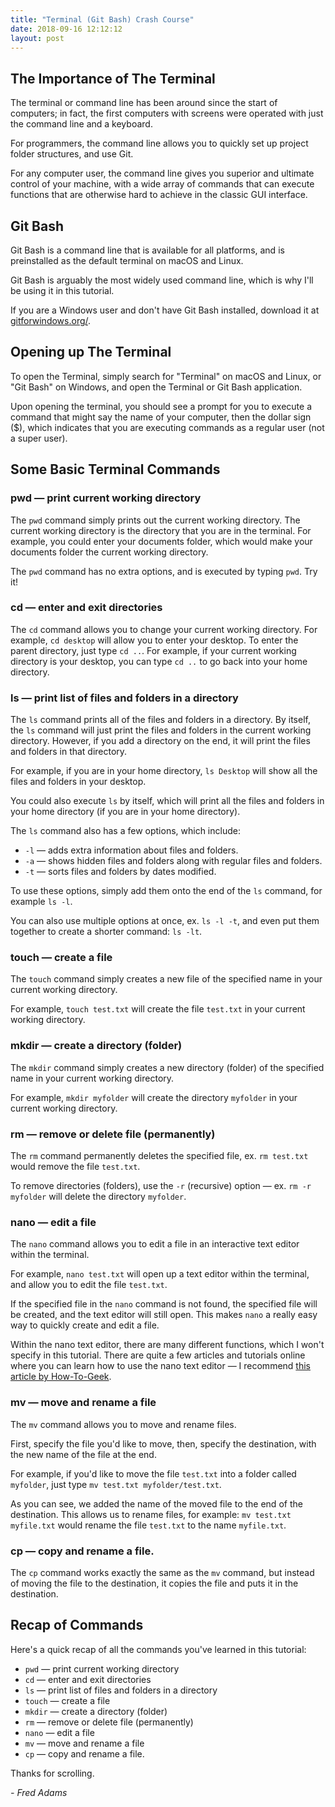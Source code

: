 ```yaml
---
title: "Terminal (Git Bash) Crash Course"
date: 2018-09-16 12:12:12
layout: post
---
```


## The Importance of The Terminal
The terminal or command line has been around since the start of computers; in fact, the first computers with screens were operated with just the command line and a keyboard.

For programmers, the command line allows you to quickly set up project folder structures, and use Git.

For any computer user, the command line gives you superior and ultimate control of your machine, with a wide array of commands that can execute functions that are otherwise hard to achieve in the classic GUI interface.

## Git Bash
Git Bash is a command line that is available for all platforms, and is preinstalled as the default terminal on macOS and Linux.

Git Bash is arguably the most widely used command line, which is why I'll be using it in this tutorial.

If you are a Windows user and don't have Git Bash installed, download it at [gitforwindows.org/](https://gitforwindows.org/).

## Opening up The Terminal
To open the Terminal, simply search for "Terminal" on macOS and Linux, or "Git Bash" on Windows, and open the Terminal or Git Bash application.

Upon opening the terminal, you should see a prompt for you to execute a command that might say the name of your computer, then the dollar sign ($), which indicates that you are executing commands as a regular user (not a super user).

## Some Basic Terminal Commands

### pwd &mdash; print current working directory
The ```pwd``` command simply prints out the current working directory. The current working directory is the directory that you are in the terminal. For example, you could enter your documents folder, which would make your documents folder the current working directory.

The ```pwd``` command has no extra options, and is executed by typing ```pwd```. Try it!

### cd &mdash; enter and exit directories
The ```cd``` command allows you to change your current working directory. For example, ```cd desktop``` will allow you to enter your desktop. To enter the parent directory, just type ```cd ..```. For example, if your current working directory is your desktop, you can type ```cd ..``` to go back into your home directory.

### ls &mdash; print list of files and folders in a directory
The ```ls``` command prints all of the files and folders in a directory. By itself, the ```ls``` command will just print the files and folders in the current working directory. However, if you add a directory on the end, it will print the files and folders in that directory.

For example, if you are in your home directory, ```ls Desktop``` will show all the files and folders in your desktop.

You could also execute ```ls``` by itself, which will print all the files and folders in your home directory (if you are in your home directory).

The ```ls``` command also has a few options, which include:

 - ```-l``` &mdash; adds extra information about files and folders.
 - ```-a``` &mdash; shows hidden files and folders along with regular files and folders.
 - ```-t``` &mdash; sorts files and folders by dates modified.

To use these options, simply add them onto the end of the ```ls``` command, for example ```ls -l```.

You can also use multiple options at once, ex. ```ls -l -t```, and even put them together to create a shorter command: ```ls -lt```.

### touch &mdash; create a file
The ```touch``` command simply creates a new file of the specified name in your current working directory.

For example, ```touch test.txt``` will create the file ```test.txt``` in your current working directory.

### mkdir &mdash; create a directory (folder)
The ```mkdir``` command simply creates a new directory (folder) of the specified name in your current working directory.

For example, ```mkdir myfolder``` will create the directory ```myfolder``` in your current working directory.

### rm &mdash; remove or delete file (permanently)
The ```rm``` command permanently deletes the specified file, ex. ```rm test.txt``` would remove the file ```test.txt```.

To remove directories (folders), use the ```-r``` (recursive) option &mdash; ex. ```rm -r myfolder``` will delete the directory ```myfolder```.

### nano &mdash; edit a file
The ```nano``` command allows you to edit a file in an interactive text editor within the terminal.

For example, ```nano test.txt``` will open up a text editor within the terminal, and allow you to edit the file ```test.txt```.

If the specified file in the ```nano``` command is not found, the specified file will be created, and the text editor will still open. This makes ```nano``` a really easy way to quickly create and edit a file.

Within the nano text editor, there are many different functions, which I won't specify in this tutorial. There are quite a few articles and tutorials online where you can learn how to use the nano text editor &mdash; I recommend [this article by How-To-Geek](https://www.howtogeek.com/howto/42980/the-beginners-guide-to-nano-the-linux-command-line-text-editor/).

### mv &mdash; move and rename a file
The ```mv``` command allows you to move and rename files.

First, specify the file you'd like to move, then, specify the destination, with the new name of the file at the end.

For example, if you'd like to move the file ```test.txt``` into a folder called ```myfolder```, just type ```mv test.txt myfolder/test.txt```.

As you can see, we added the name of the moved file to the end of the destination. This allows us to rename files, for example: ```mv test.txt myfile.txt``` would rename the file ```test.txt``` to the name ```myfile.txt```.

### cp &mdash; copy and rename a file.
The ```cp``` command works exactly the same as the ```mv``` command, but instead of moving the file to the destination, it copies the file and puts it in the destination.

## Recap of Commands
Here's a quick recap of all the commands you've learned in this tutorial:

 - ```pwd``` &mdash; print current working directory
 - ```cd``` &mdash; enter and exit directories
 - ```ls``` &mdash; print list of files and folders in a directory
 - ```touch``` &mdash; create a file
 - ```mkdir``` &mdash; create a directory (folder)
 - ```rm``` &mdash; remove or delete file (permanently)
 - ```nano``` &mdash; edit a file
 - ```mv``` &mdash; move and rename a file
 - ```cp``` &mdash; copy and rename a file.

Thanks for scrolling.

*- Fred Adams*
